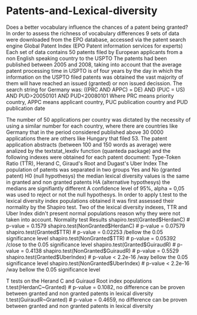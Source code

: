 # Patents-and-Lexical-diversity
Does a better vocabulary influence the chances of a patent being granted? 
In order to assess the richness of vocabulary differences 9 sets of data were downloaded from the EPO database, accessed via the patent search engine Global Patent Index (EPO Patent information services for experts)
Each set of data contains 50 patents filed by European applicants from a non English speaking country to the USPTO
The patents had been published between 2005 and 2008, taking into account that the average patent processing time in USPTO is of four years by the day in which the information on the USPTO filed patents was obtained the vast majority of them will have reached an issued (granted) or non issued decission.
The search string for Germany was:
((PRC AND APPC) = DE) AND (PUC = US) AND PUD>20050101 AND PUD<20080101
Where PRC means priority country, APPC means applicant country, PUC publication country and PUD publication date

The number of 50 applications per country was dictated by the necessity of using a similar number for each country, where there are countries like Germany that in the period considered published above 30 0000 applications there are others like Hungary that filed 53. 
The patent application abstracts (between 100 and 150 words as average) were analized by the textstat_lexdiv function (quanteda package) and the following indexes were obtained for each patent document: Type-Token Ratio (TTR), Herand C, Giraud's Root and Dugast's Uber Index
The population of patents was separated in two groups Yes and No (granted patent)
H0 (null hypothesys) the median lexical diversity values is the same in granted and non granted patents
HA (alternative hypothesys) the medians are signifiantly different
A confidence level of 95%, alpha = 0,05 was used to reject or not the null hypothesys.
In order to apply t.test to the lexical diversity index populations obtained it was first assessed their normality by the Shapiro  test.
Two of the lexical diversity indexes, TTR and Uber Index didn't present normal populations reason why they were not taken into account.
Normality test Results
shapiro.test(Granted$HerdanC) 	   #  p-value = 0.1579
shapiro.test(NonGranted$HerdanC)   #  p-value = 0.07579
shapiro.test(Granted$TTR)	         #  p-value = 0.02253  /bellow the 0.05 significance level
shapiro.test(NonGranted$TTR)	     #  p-value = 0.05392  /close to the 0.05 significance level
shapiro.test(Granted$GuiraudR)	   #  p-value = 0.4138
shapiro.test(NonGranted$GuiraudR)  #  p-value = 0.5529
shapiro.test(Granted$UberIndex)    #  p-value < 2.2e-16  /way bellow the 0.05 significance level
shapiro.test(NonGranted$UberIndex) #  p-value < 2.2e-16  /way bellow the 0.05 significance level

T tests on the Herand C and Guiraud Root index populations
t.test(HerdanC~Granted)  # p-value = 0.1082, no difference can be proven between granted and non granted patents in lexical diversity
t.test(GuiraudR~Granted) # p-value = 0.4659, no difference can be proven between granted and non granted patents in lexical diversity

